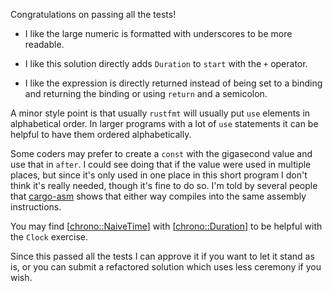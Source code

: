 Congratulations on passing all the tests!

- I like the large numeric is formatted with underscores to be more readable.

- I like this solution directly adds `Duration` to `start` with the `+` operator.

- I like the expression is directly returned instead of being set to a binding
  and returning the binding or using `return` and a semicolon.

A minor style point is that usually `rustfmt`  will usually put `use` elements
in alphabetical order. In larger programs with a lot of `use` statements it can
be helpful to have them ordered alphabetically.

Some coders may prefer to create a `const` with the gigasecond value and use
that in `after`. I could see doing that if the value were used in multiple
places, but since it's only used in one place in this short program I don't
think it's really needed, though it's fine to do so. I'm told by several people
that [cargo-asm](https://crates.io/crates/cargo-asm) shows that either way
compiles into the same assembly instructions.

You may find [[chrono::NaiveTime](https://docs.rs/chrono/0.4.19/chrono/naive/struct.NaiveTime.html)] with [[chrono::Duration](https://docs.rs/chrono/0.4.19/chrono/struct.Duration.html)] to be helpful with the `Clock` exercise.

Since this passed all the tests I can approve it if you want to let it stand as
is, or you can submit a refactored solution which uses less ceremony if you
wish.
